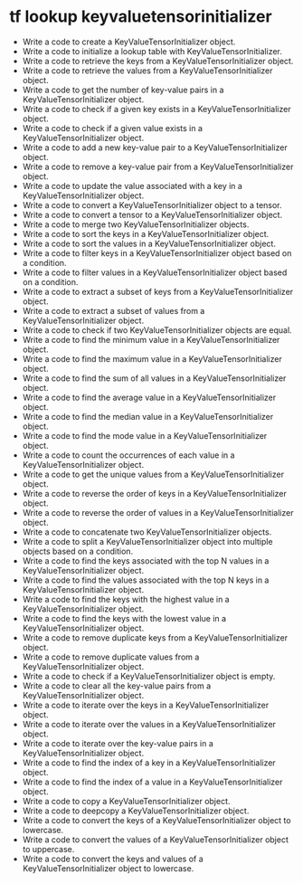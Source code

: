 # tf lookup keyvaluetensorinitializer

- Write a code to create a KeyValueTensorInitializer object.
- Write a code to initialize a lookup table with KeyValueTensorInitializer.
- Write a code to retrieve the keys from a KeyValueTensorInitializer object.
- Write a code to retrieve the values from a KeyValueTensorInitializer object.
- Write a code to get the number of key-value pairs in a KeyValueTensorInitializer object.
- Write a code to check if a given key exists in a KeyValueTensorInitializer object.
- Write a code to check if a given value exists in a KeyValueTensorInitializer object.
- Write a code to add a new key-value pair to a KeyValueTensorInitializer object.
- Write a code to remove a key-value pair from a KeyValueTensorInitializer object.
- Write a code to update the value associated with a key in a KeyValueTensorInitializer object.
- Write a code to convert a KeyValueTensorInitializer object to a tensor.
- Write a code to convert a tensor to a KeyValueTensorInitializer object.
- Write a code to merge two KeyValueTensorInitializer objects.
- Write a code to sort the keys in a KeyValueTensorInitializer object.
- Write a code to sort the values in a KeyValueTensorInitializer object.
- Write a code to filter keys in a KeyValueTensorInitializer object based on a condition.
- Write a code to filter values in a KeyValueTensorInitializer object based on a condition.
- Write a code to extract a subset of keys from a KeyValueTensorInitializer object.
- Write a code to extract a subset of values from a KeyValueTensorInitializer object.
- Write a code to check if two KeyValueTensorInitializer objects are equal.
- Write a code to find the minimum value in a KeyValueTensorInitializer object.
- Write a code to find the maximum value in a KeyValueTensorInitializer object.
- Write a code to find the sum of all values in a KeyValueTensorInitializer object.
- Write a code to find the average value in a KeyValueTensorInitializer object.
- Write a code to find the median value in a KeyValueTensorInitializer object.
- Write a code to find the mode value in a KeyValueTensorInitializer object.
- Write a code to count the occurrences of each value in a KeyValueTensorInitializer object.
- Write a code to get the unique values from a KeyValueTensorInitializer object.
- Write a code to reverse the order of keys in a KeyValueTensorInitializer object.
- Write a code to reverse the order of values in a KeyValueTensorInitializer object.
- Write a code to concatenate two KeyValueTensorInitializer objects.
- Write a code to split a KeyValueTensorInitializer object into multiple objects based on a condition.
- Write a code to find the keys associated with the top N values in a KeyValueTensorInitializer object.
- Write a code to find the values associated with the top N keys in a KeyValueTensorInitializer object.
- Write a code to find the keys with the highest value in a KeyValueTensorInitializer object.
- Write a code to find the keys with the lowest value in a KeyValueTensorInitializer object.
- Write a code to remove duplicate keys from a KeyValueTensorInitializer object.
- Write a code to remove duplicate values from a KeyValueTensorInitializer object.
- Write a code to check if a KeyValueTensorInitializer object is empty.
- Write a code to clear all the key-value pairs from a KeyValueTensorInitializer object.
- Write a code to iterate over the keys in a KeyValueTensorInitializer object.
- Write a code to iterate over the values in a KeyValueTensorInitializer object.
- Write a code to iterate over the key-value pairs in a KeyValueTensorInitializer object.
- Write a code to find the index of a key in a KeyValueTensorInitializer object.
- Write a code to find the index of a value in a KeyValueTensorInitializer object.
- Write a code to copy a KeyValueTensorInitializer object.
- Write a code to deepcopy a KeyValueTensorInitializer object.
- Write a code to convert the keys of a KeyValueTensorInitializer object to lowercase.
- Write a code to convert the values of a KeyValueTensorInitializer object to uppercase.
- Write a code to convert the keys and values of a KeyValueTensorInitializer object to lowercase.
